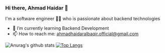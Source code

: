 ### Hi there, Ahmad Haidar 👋

I'm a software engineer :man_technologist: who is passionate about backend technologies

- 🌱 I’m currently learning Backend Development
- 📫 How to reach me: ahmadhaidaralbaqir.official@gmail.com

![Anurag's github stats](https://github-readme-stats.vercel.app/api?username=s00y444&show_icons=true&theme=light)
[![Top Langs](https://github-readme-stats.vercel.app/api/top-langs/?username=s00y444&theme=light&layout=compact)](https://github.com/s00y444)
